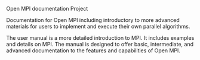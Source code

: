 
Open MPI documentation Project 

Documentation for Open MPI including introductory to more advanced
materials for users to implement and execute their own parallel algorithms. 

The user manual is a more detailed introduction to MPI. It includes
examples and details on MPI. The manual is designed to offer basic,
intermediate, and advanced documentation to the features and
capabilities of Open MPI.
